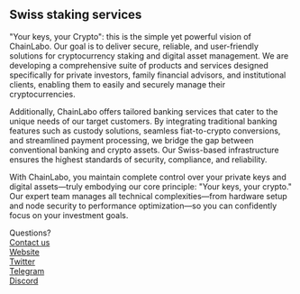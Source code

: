 ## Swiss staking services

"Your keys, your Crypto": this is the simple yet powerful vision of ChainLabo. Our goal is to deliver secure, reliable, and user-friendly solutions for cryptocurrency staking and digital asset management. We are developing a comprehensive suite of products and services designed specifically for private investors, family financial advisors, and institutional clients, enabling them to easily and securely manage their cryptocurrencies.

Additionally, ChainLabo offers tailored banking services that cater to the unique needs of our target customers. By integrating traditional banking features such as custody solutions, seamless fiat-to-crypto conversions, and streamlined payment processing, we bridge the gap between conventional banking and crypto assets. Our Swiss-based infrastructure ensures the highest standards of security, compliance, and reliability.

With ChainLabo, you maintain complete control over your private keys and digital assets—truly embodying our core principle: "Your keys, your crypto." Our expert team manages all technical complexities—from hardware setup and node security to performance optimization—so you can confidently focus on your investment goals.

Questions?  
[Contact us](https://www.chainlabo.com/contactus)  
[Website](https://www.chainlabo.com)  
[Twitter](https://twitter.com/ChainLabo)  
[Telegram](https://t.me/chainlabo)  
[Discord](https://discord.gg/2xwYNUpy)  




